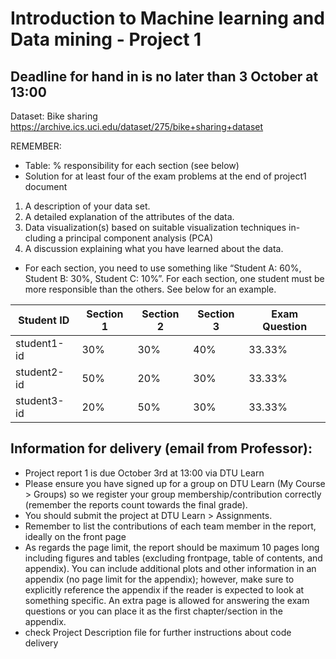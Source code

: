 # Introduction to Machine learning and Data mining - Project 1

## Deadline for hand in is no later than 3 October at 13:00

Dataset: Bike sharing 
https://archive.ics.uci.edu/dataset/275/bike+sharing+dataset

REMEMBER:
- Table: % responsibility for each section (see below)
- Solution for at least four of the exam problems at the end of project1 document

1) A description of your data set.
2) A detailed explanation of the attributes of the data.
3) Data visualization(s) based on suitable visualization techniques in- cluding a principal component analysis (PCA)
4) A discussion explaining what you have learned about the data.


- For each section, you need to use something like “Student A: 60%, Student B: 30%, Student C: 10%”. For each section, one student must be more responsible than the others. See below for an example.

| Student ID   | Section 1   | Section 2   | Section 3   | Exam Question  |
|--------------|-------------|-------------|-------------|---------------|
| student1-id  | 30%         | 30%         | 40%         | 33.33%        |
| student2-id  | 50%         | 20%         | 30%         | 33.33%        |
| student3-id  | 20%         | 50%         | 30%         | 33.33%        |

## Information for delivery (email from Professor):

- Project report 1 is due October 3rd at 13:00 via DTU Learn
-	Please ensure you have signed up for a group on DTU Learn (My Course > Groups) so we register your group membership/contribution correctly (remember the reports count towards the final grade).
-	You should submit the project at DTU Learn > Assignments.
-	Remember to list the contributions of each team member in the report, ideally on the front page
-	As regards the page limit, the report should be maximum 10 pages long including figures and tables (excluding frontpage, table of contents, and appendix). You can include additional plots and other information in an appendix (no page limit for the appendix); however, make sure to explicitly reference the appendix if the reader is expected to look at something specific. An extra page is allowed for answering the exam questions or you can place it as the first chapter/section in the appendix.
- check Project Description file for further instructions about code delivery

